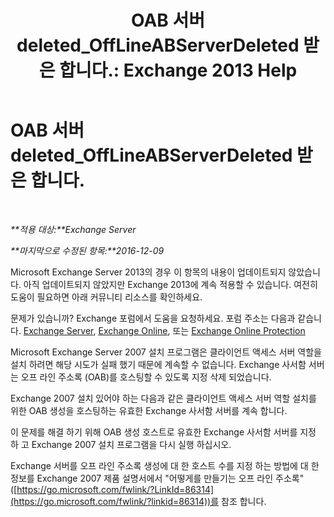 ﻿---
title: 'OAB 서버 deleted_OffLineABServerDeleted 받은 합니다.: Exchange 2013 Help'
TOCTitle: OAB 서버 deleted_OffLineABServerDeleted 받은 합니다.
ms:assetid: 38b5dacf-ef65-4b25-97f6-d8dec956d7d5
ms:mtpsurl: https://technet.microsoft.com/ko-kr/library/ms.exch.setupreadiness.offlineabserverdeleted(v=EXCHG.150)
ms:contentKeyID: 50482875
ms.date: 05/22/2018
mtps_version: v=EXCHG.150
ms.translationtype: MT
---

# OAB 서버 deleted\_OffLineABServerDeleted 받은 합니다.

 

_**적용 대상:**Exchange Server_

_**마지막으로 수정된 항목:**2016-12-09_

Microsoft Exchange Server 2013의 경우 이 항목의 내용이 업데이트되지 않았습니다. 아직 업데이트되지 않았지만 Exchange 2013에 계속 적용할 수 있습니다. 여전히 도움이 필요하면 아래 커뮤니티 리소스를 확인하세요.

문제가 있습니까? Exchange 포럼에서 도움을 요청하세요. 포럼 주소는 다음과 같습니다. [Exchange Server](https://go.microsoft.com/fwlink/p/?linkid=60612), [Exchange Online](https://go.microsoft.com/fwlink/p/?linkid=267542), 또는 [Exchange Online Protection](https://go.microsoft.com/fwlink/p/?linkid=285351)

Microsoft Exchange Server 2007 설치 프로그램은 클라이언트 액세스 서버 역할을 설치 하려면 해당 시도가 실패 했기 때문에 계속할 수 없습니다. Exchange 사서함 서버는 오프 라인 주소록 (OAB)를 호스팅할 수 있도록 지정 삭제 되었습니다.

Exchange 2007 설치 있어야 하는 다음과 같은 클라이언트 액세스 서버 역할 설치를 위한 OAB 생성을 호스팅하는 유효한 Exchange 사서함 서버를 계속 합니다.

이 문제를 해결 하기 위해 OAB 생성 호스트로 유효한 Exchange 사서함 서버를 지정 하 고 Exchange 2007 설치 프로그램을 다시 실행 하십시오.

Exchange 서버를 오프 라인 주소록 생성에 대 한 호스트 수를 지정 하는 방법에 대 한 정보를 Exchange 2007 제품 설명서에서 "어떻게를 만들기는 오프 라인 주소록" ([https://go.microsoft.com/fwlink/?LinkId=86314](https://go.microsoft.com/fwlink/?linkid=86314))를 참조 합니다.

